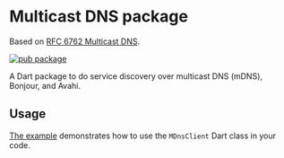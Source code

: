 # Multicast DNS package

Based on [RFC 6762 Multicast DNS](https://datatracker.ietf.org/doc/html/rfc6762).

[![pub package](https://img.shields.io/pub/v/multicast_dns.svg)](
https://pub.dartlang.org/packages/multicast_dns)

A Dart package to do service discovery over multicast DNS (mDNS), Bonjour, and Avahi.

## Usage

[The example](https://pub.dev/packages/multicast_dns/example) demonstrates how
to use the `MDnsClient` Dart class in your code.

